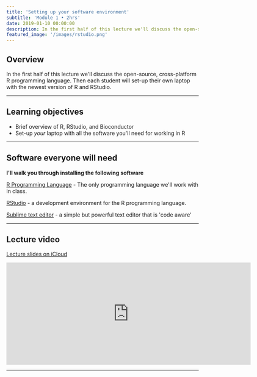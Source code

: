```yaml
---
title: 'Setting up your software environment'
subtitle: 'Module 1 • 2hrs'
date: 2019-01-10 00:00:00
description: In the first half of this lecture we'll discuss the open-source, cross-platform R programming language.  Then each student will set-up their own laptop with the newest version of R and RStudio.
featured_image: '/images/rstudio.png'
---
```


## Overview

In the first half of this lecture we'll discuss the open-source, cross-platform R programming language.  Then each student will set-up their own laptop with the newest version of R and RStudio.

---

## Learning objectives

* Brief overview of R, RStudio, and Bioconductor
* Set-up *your* laptop with all the software you'll need for working in R

---

## Software everyone will need

**I'll walk you through installing the following software**

[R Programming Language](http://lib.stat.cmu.edu/R/CRAN/) - The only programming language we'll work with in class.

[RStudio](http://www.rstudio.com/products/rstudio/download/) - a development environment for the R programming language.

[Sublime text editor](http://www.sublimetext.com/) - a simple but powerful text editor that is 'code aware'

---

## Lecture video

[Lecture slides on iCloud](https://www.icloud.com/keynote/0261MfWyWeOyxjLF4qc9d6pyg#module%5F01%5Fsoftware)

<iframe src="https://player.vimeo.com/video/848228319" width="640" height="268" frameborder="0" allow="autoplay; fullscreen" allowfullscreen></iframe>


---